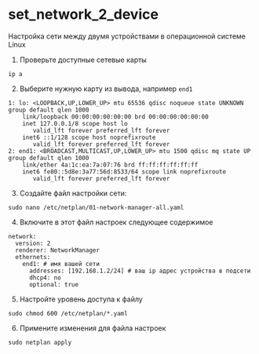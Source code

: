 # set_network_2_device
Настройка сети между двумя устройствами в операционной системе Linux
1. Проверьте доступные сетевые карты
```
ip a
```
2. Выберите нужную карту из вывода, например ```end1```
```
1: lo: <LOOPBACK,UP,LOWER_UP> mtu 65536 qdisc noqueue state UNKNOWN group default qlen 1000
    link/loopback 00:00:00:00:00:00 brd 00:00:00:00:00:00
    inet 127.0.0.1/8 scope host lo
       valid_lft forever preferred_lft forever
    inet6 ::1/128 scope host noprefixroute 
       valid_lft forever preferred_lft forever
2: end1: <BROADCAST,MULTICAST,UP,LOWER_UP> mtu 1500 qdisc mq state UP group default qlen 1000
    link/ether 4a:1c:ea:7a:07:76 brd ff:ff:ff:ff:ff:ff
    inet6 fe80::5d8e:3a77:56d:8533/64 scope link noprefixroute 
       valid_lft forever preferred_lft forever

```
3. Создайте файл настройки сети:
```
sudo nano /etc/netplan/01-network-manager-all.yaml
```
4. Включите в этот файл настроек следующее содержимое
```
network:
  version: 2
  renderer: NetworkManager
  ethernets: 
    end1: # имя вашей сети
      addresses: [192.168.1.2/24] # ваш ip адрес устройства в подсети
      dhcp4: no
      optional: true
```
5. Настройте уровень доступа к файлу
```
sudo chmod 600 /etc/netplan/*.yaml
```
6. Примените изменения для файла настроек
```
sudo netplan apply
```
